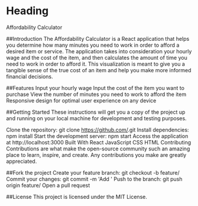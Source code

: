 # Heading
Affordability Calculator

##Introduction
The Affordability Calculator is a React application that helps you determine how many minutes you need to work in order to afford a desired item or service. The application takes into consideration your hourly wage and the cost of the item, and then calculates the amount of time you need to work in order to afford it. This visualization is meant to give you a tangible sense of the true cost of an item and help you make more informed financial decisions.

##Features
Input your hourly wage
Input the cost of the item you want to purchase
View the number of minutes you need to work to afford the item
Responsive design for optimal user experience on any device

##Getting Started
These instructions will get you a copy of the project up and running on your local machine for development and testing purposes.

Clone the repository: git clone https://github.com/<repo-name>.git
Install dependencies: npm install
Start the development server: npm start
Access the application at http://localhost:3000
Built With
React
JavaScript
CSS
HTML
Contributing
Contributions are what make the open-source community such an amazing place to learn, inspire, and create. Any contributions you make are greatly appreciated.

##Fork the project
Create your feature branch: git checkout -b feature/<feature-name>
Commit your changes: git commit -m 'Add <feature-name>'
Push to the branch: git push origin feature/<feature-name>
Open a pull request

##License
This project is licensed under the MIT License.
